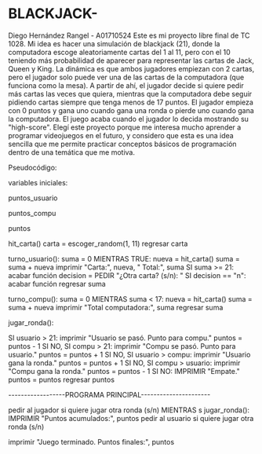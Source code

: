 # BLACKJACK-
Diego Hernández Rangel - A01710524
Este es mi proyecto libre final de TC 1028. Mi idea es hacer una simulación de blackjack (21), donde la computadora escoge aleatoriamente cartas del 1 al 11, pero con el 10 teniendo más probabilidad de aparecer para representar las cartas de Jack, Queen y King. La dinámica es que ambos jugadores empiezan con 2 cartas, pero el jugador solo puede ver una de las cartas de la computadora (que funciona como la mesa). A partir de ahí, el jugador decide si quiere pedir más cartas las veces que quiera, mientras que la computadora debe seguir pidiendo cartas siempre que tenga menos de 17 puntos.
El jugador empieza con 0 puntos y gana uno cuando gana una ronda o pierde uno cuando gana la computadora. El juego acaba cuando el jugador lo decida mostrando su "high-score".
Elegí este proyecto porque me interesa mucho aprender a programar videojuegos en el futuro, y considero que esta es una idea sencilla que me permite practicar conceptos básicos de programación dentro de una temática que me motiva.

Pseudocódigo:

variables iniciales:

puntos_usuario

puntos_compu

puntos

hit_carta()
  carta = escoger_random(1, 11)
  regresar carta

turno_usuario():
    suma = 0
    MIENTRAS TRUE:
        nueva = hit_carta()
        suma = suma + nueva
        imprimir "Carta:", nueva, " Total:", suma
        SI suma >= 21:
            acabar función
        decision = PEDIR "¿Otra carta? (s/n): "
        SI decision == "n":
            acabar función
    regresar suma

turno_compu():
    suma = 0
    MIENTRAS suma < 17:
        nueva = hit_carta()
        suma = suma + nueva
    imprimir "Total computadora:", suma
    regresar suma
    
jugar_ronda():

  SI usuario > 21:
        imprimir "Usuario se pasó. Punto para compu."
        puntos = puntos - 1
  SI NO, SI compu > 21:
        imprimir "Compu se pasó. Punto para usuario."
        puntos = puntos + 1
  SI NO, SI usuario > compu:
        imprimir "Usuario gana la ronda."
        puntos = puntos + 1
  SI NO, SI compu > usuario:
        imprimir "Compu gana la ronda."
        puntos = puntos - 1
  SI NO:
        IMPRIMIR "Empate."
        puntos = puntos
  regresar puntos

------------------PROGRAMA PRINCIPAL----------------------

pedir al jugador si quiere jugar otra ronda (s/n)
MIENTRAS s
    jugar_ronda():
    IMPRIMIR "Puntos acumulados:", puntos
    pedir al usuario si quiere jugar otra ronda (s/n)

imprimir "Juego terminado. Puntos finales:", puntos
